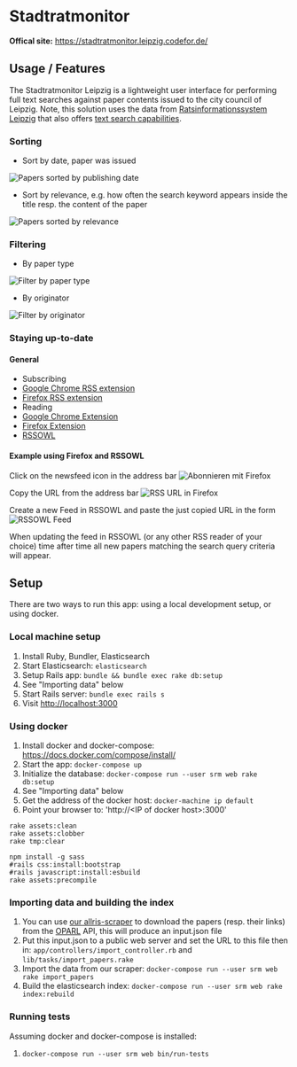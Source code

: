 # Stadtratmonitor

**Offical site:** https://stadtratmonitor.leipzig.codefor.de/

## Usage / Features

The Stadtratmonitor Leipzig is a lightweight user interface for performing full text searches against paper contents issued to the city council of Leipzig. Note, this solution uses the data from [Ratsinformationssystem Leipzig](https://ratsinformation.leipzig.de/allris_leipzig_public/) that also offers [text search capabilities](https://ratsinformation.leipzig.de/allris_leipzig_public/vo040).

### Sorting
 * Sort by date, paper was issued

![Papers sorted by publishing date](https://cloud.githubusercontent.com/assets/994131/14060246/b29c0356-f35e-11e5-837a-2106dd274694.JPG)

 * Sort by relevance, e.g. how often the search keyword appears inside the title resp. the content of the paper

![Papers sorted by relevance](https://cloud.githubusercontent.com/assets/994131/14060257/f7491002-f35e-11e5-9d39-f36b81c35c33.JPG)

### Filtering
 * By paper type

![Filter by paper type](https://cloud.githubusercontent.com/assets/994131/14060263/28c9d800-f35f-11e5-8c56-e8d208d85916.JPG)

 * By originator

![Filter by originator](https://cloud.githubusercontent.com/assets/994131/14060267/4fa539a6-f35f-11e5-981e-2467daf2dee2.JPG)

### Staying up-to-date
#### General
 * Subscribing
  * [Google Chrome RSS extension](https://chrome.google.com/webstore/detail/rss-subscription-extensio/nlbjncdgjeocebhnmkbbbdekmmmcbfjd?hl=de)
  * [Firefox RSS extension](https://addons.mozilla.org/en-US/firefox/addon/rss-feed-icon-in-navbar/)
 * Reading
  * [Google Chrome Extension](https://chrome.google.com/webstore/detail/rss-feed-reader/pnjaodmkngahhkoihejjehlcdlnohgmp)
  * [Firefox Extension](https://addons.mozilla.org/en-US/firefox/addon/simple-rss-reader-srr)
  * [RSSOWL](http://www.rssowl.org/)

#### Example using Firefox and RSSOWL
Click on the newsfeed icon in the address bar
![Abonnieren mit Firefox](https://cloud.githubusercontent.com/assets/994131/14060508/fe7f4514-f366-11e5-85ae-2fa2e50b91ea.JPG)

Copy the URL from the address bar
![RSS URL in Firefox](https://cloud.githubusercontent.com/assets/994131/14060515/30140e98-f367-11e5-9c77-86ba626e3c1b.JPG)

Create a new Feed in RSSOWL and paste the just copied URL in the form
![RSSOWL Feed](https://cloud.githubusercontent.com/assets/8532690/14472067/bbc5a64e-00f1-11e6-8e3e-551067b508e3.png)

When updating the feed in RSSOWL (or any other RSS reader of your choice) time after time all new papers matching the search query criteria will appear.

## Setup

There are two ways to run this app: using a local development setup, or using
docker.

### Local machine setup
1. Install Ruby, Bundler, Elasticsearch
1. Start Elasticsearch: `elasticsearch`
1. Setup Rails app: `bundle && bundle exec rake db:setup`
1. See "Importing data" below
1. Start Rails server: `bundle exec rails s`
1. Visit [http://localhost:3000](http://localhost:3000)

### Using docker

1. Install docker and docker-compose: https://docs.docker.com/compose/install/
1. Start the app: `docker-compose up`
1. Initialize the database: `docker-compose run --user srm web rake db:setup`
1. See "Importing data" below
1. Get the address of the docker host: `docker-machine ip default`
1. Point your browser to: 'http://\<IP of docker host\>:3000'

```
rake assets:clean
rake assets:clobber
rake tmp:clear

npm install -g sass
#rails css:install:bootstrap
#rails javascript:install:esbuild
rake assets:precompile
```


### Importing data and building the index
1. You can use [our allris-scraper](https://github.com/CodeforLeipzig/allris-scraper) to download the papers (resp. their links) from the [OPARL](https://oparl.org/) API, this will produce an input.json file
1. Put this input.json to a public web server and set the URL to this file then in:
   `app/controllers/import_controller.rb` and `lib/tasks/import_papers.rake`
1. Import the data from our scraper: `docker-compose run --user srm web rake import_papers`
1. Build the elasticsearch index: `docker-compose run --user srm web rake index:rebuild`

### Running tests

Assuming docker and docker-compose is installed:

1. `docker-compose run --user srm web bin/run-tests`
